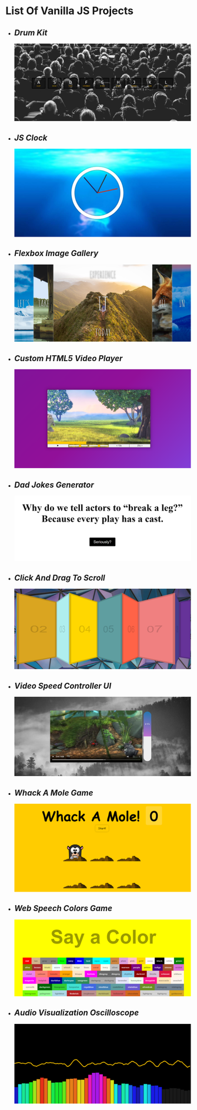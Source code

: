 # List Of Vanilla JS Projects

- ## _Drum Kit_

  ![Drum Kit](./assets/01.%20Drum%20Kit.png)

- ## _JS Clock_

  ![Drum Kit](./assets/02.%20JS%20Clock.png)

- ## _Flexbox Image Gallery_

  ![Drum Kit](./assets/03.%20Image%20Gallery.png)

- ## _Custom HTML5 Video Player_

  ![Drum Kit](./assets/04.%20Custom%20Video%20Player.png)

- ## _Dad Jokes Generator_

  ![Drum Kit](./assets/05.%20Dad%20Jokes%20Generator.png)

- ## _Click And Drag To Scroll_

  ![Drum Kit](./assets/06.%20Click%20And%20Drag%20To%20Scroll.png)

- ## _Video Speed Controller UI_

  ![Drum Kit](./assets/07.%20Video%20Speed%20UI%20Controller.png)

- ## _Whack A Mole Game_

  ![Drum Kit](./assets/08.%20Whack%20A%20Mole.png)

- ## _Web Speech Colors Game_

  ![Drum Kit](./assets/09.%20Web%20Speech%20Colors%20Game.png)

- ## _Audio Visualization Oscilloscope_
  ![Drum Kit](./assets/10.%20Audio%20Visualizer%20Oscilloscope.png)
